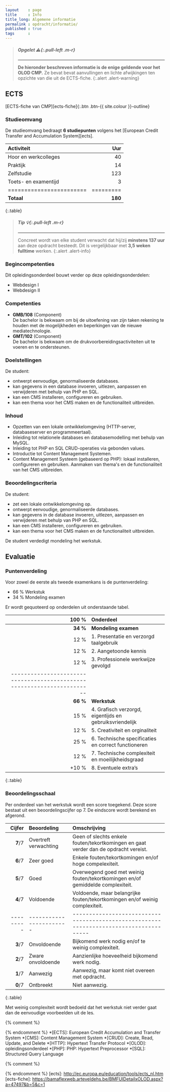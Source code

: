 ```yaml
---
layout    : page
title     : Info
title_long: Algemene informatie
permalink : opdracht/informatie/
published : true
tags      :
---
```


> ##### **Opgelet** *:warning:*{:.pull-left .m-r}
> ---
> **De hieronder beschreven informatie is de enige geldende voor het OLOD CMP.**
> Ze bevat bevat aanvullingen en lichte afwijkingen ten opzichte van die uit de ECTS-fiche.
{:.alert .alert-warning}

ECTS
----

[ECTS-fiche van CMP][ects-fiche]{:.btn .btn-{{ site.colour }}-outline}

### Studieomvang

De studieomvang bedraagt **6 studiepunten** volgens het [European Credit Transfer and Accumulation System][ects].

|   Activiteit           |   Uur   |
|:-----------------------|--------:|
|   Hoor en werkcolleges |    40   |
|   Praktijk             |    14   |
|   Zelfstudie           |   123   |
|   Toets- en examentijd |     3   |
|========================|=========|
| **Totaal**             | **180** |
{:.table}

> ##### **Tip** *:bulb:*{:.pull-left .m-r}
> ---
> Concreet wordt van elke student verwacht dat hij/zij **minstens 137 uur** aan deze opdracht besteedt.
> Dit is vergelijkbaar met **3,5 weken fulltime** werken.
{:.alert .alert-info}

### Begincompetenties

Dit opleidingsonderdeel bouwt verder op deze opleidingsonderdelen:

 - Webdesign I
 - Webdesign II

### Competenties

 - **GMB/108** (Component)  
   De bachelor is bekwaam om bij de uitoefening van zijn taken rekening te houden met de mogelijkheden en beperkingen van de nieuwe mediatechnologie.
 - **GMT/102** (Component)  
   De bachelor is bekwaam om de drukvoorbereidingsactiviteiten uit te voeren en te ondersteunen.

### Doelstellingen

De student:

 - ontwerpt eenvoudige, genormaliseerde databases.
 - kan gegevens in een database invoeren, uitlezen, aanpassen en verwijderen met behulp van PHP en SQL.
 - kan een CMS installeren, configureren en gebruiken. 
 - kan een thema voor het CMS maken en de functionaliteit uitbreiden.

### Inhoud

 - Opzetten van een lokale ontwikkelomgeving (HTTP-server, databaseserver en programmeertaal).
 - Inleiding tot relationele databases en databasemodelling met behulp van MySQL.
 - Inleiding tot PHP en SQL CRUD-operaties via gebonden values.
 - Introductie tot Content Management Systemen.
 - Content Management Systeem (gebaseerd op PHP): lokaal installeren, configureren en gebruiken. Aanmaken van thema's en de functionaliteit van het CMS uitbreiden.

### Beoordelingscriteria

De student:

 - zet een lokale ontwikkelomgeving op.
 - ontwerpt eenvoudige, genormaliseerde databases.
 - kan gegevens in de database invoeren, uitlezen, aanpassen en verwijderen met behulp van PHP en SQL.
 - kan een CMS installeren, configureren en gebruiken. 
 - kan een thema voor het CMS maken en de functionaliteit uitbreiden.

De student verdedigt mondeling het werkstuk.

Evaluatie
---------

### Puntenverdeling

Voor zowel de eerste als tweede examenkans is de puntenverdeling:

 - 66 % Werkstuk 
 - 34 % Mondeling examen

Er wordt gequoteerd op onderdelen uit onderstaande tabel.

|  100 %    | Onderdeel                                                 |
|----------:|:----------------------------------------------------------|
| **34 %**  | **Mondeling examen**                                      |
|   12 %    |   1. Presentatie en verzorgd taalgebruik                  |
|   12 %    |   2. Aangetoonde kennis                                   |
|   12 %    |   3. Professionele werkwijze gevolgd                      |
|-----------------------------------------------------------------------|
| **66 %**  | **Werkstuk**                                              |
|   15 %    |   4. Grafisch verzorgd, eigentijds en gebruiksvriendelijk |
|   12 %    |   5. Creativiteit en orginaliteit                         |
|   25 %    |   6. Technische specificaties en correct functioneren     |
|   12 %    |   7. Technische complexiteit en moeilijkheidsgraad        |
|  +10 %    |   8. Eventuele extra’s                                    |
{:.table}

### Beoordelingsschaal

Per onderdeel van het werkstuk wordt een score toegekend. Deze score bestaat uit een beoordelingscijfer op 7. De eindscore wordt berekend en afgerond.

| Cijfer  | Beoordeling           | Omschrijving                                                                         |
|--------:|:----------------------|:-------------------------------------------------------------------------------------|
| **7**/7 | Overtreft verwachting | Geen of slechts enkele fouten/tekortkomingen en gaat verder dan de opdracht vereist. |
| **6**/7 | Zeer goed             | Enkele fouten/tekortkomingen en/of hoge compelexiteit.                               |
| **5**/7 | Goed                  | Overwegend goed met weinig fouten/tekortkomingen en/of gemiddelde complexiteit.      |
| **4**/7 | Voldoende             | Voldoende, maar belangrijke fouten/tekortkomingen en/of weinig complexiteit.         |
|---------|-----------------------|--------------------------------------------------------------------------------------|
| **3**/7 | Onvoldoende           | Bijkomend werk nodig en/of te weinig complexiteit.                                   |
| **2**/7 | Zware onvoldoende     | Aanzienlijke hoeveelheid bijkomend werk nodig.                                       |
| **1**/7 | Aanwezig              | Aanwezig, maar komt niet overeen met opdracht.                                       |
| **0**/7 | Ontbreekt             | Niet aanwezig.                                                                       |
{:.table}

Met weinig complexiteit wordt bedoeld dat het werkstuk niet verder gaat dan de eenvoudige voorbeelden uit de les.


{% comment %}
<!-- ⚓ Afkortingen -->
{% endcomment %}
*[ECTS]:                    European Credit Accumulation and Transfer System
*[CMS]:                     Content Management System
*[CRUD]:                    Create, Read, Update, and Delete
*[HTTP]:                    Hypertext Transfer Protocol
*[OLOD]:                    opleidingsonderdeel
*[PHP]:                     PHP: Hypertext Preprocessor
*[SQL]:                     Structured Query Language

{% comment %}
<!-- ⚓ Hyperlinks -->
{% endcomment %}
[ects]:                     http://ec.europa.eu/education/tools/ects_nl.htm
[ects-fiche]:               https://bamaflexweb.arteveldehs.be/BMFUIDetailxOLOD.aspx?a=47497&b=5&c=1